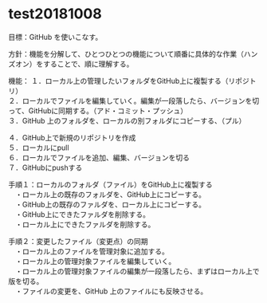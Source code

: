 # test20181008
目標：GitHub を使いこなす。

方針：機能を分解して、ひとつひとつの機能について順番に具体的な作業（ハンズオン）をすることで、順に理解する。

機能：
１．ローカル上の管理したいフォルダをGitHub上に複製する（リポジトリ）  
２．ローカルでファイルを編集していく。編集が一段落したら、バージョンを切って、GitHubに同期する。（アド・コミット・プッシュ）  
３．GitHub 上のフォルダを、ローカルの別フォルダにコピーする、（プル）  
  
４．GitHub上で新規のリポジトリを作成  
５．ローカルにpull  
６．ローカルでファイルを追加、編集、バージョンを切る  
７．GitHubにpushする  

手順１：ローカルのフォルダ（ファイル）をGitHub上に複製する  
　・ローカル上の既存のフォルダを、GitHub上にコピーする。  
　・GitHub上の既存のファルダを、ローカル上にコピーする。  
　・GitHub上にできたファルダを削除する。  
　・ローカル上にできたファルダを削除する。  
    
手順２：変更したファイル（変更点）の同期  
　・ローカル上のファイルを管理対象に追加する。  
　・ローカル上の管理対象ファイルを編集していく。  
　・ローカル上の管理対象ファイルの編集が一段落したら、まずはローカル上で版を切る。  
　・ファイルの変更を、GitHub 上のファイルにも反映させる。  

